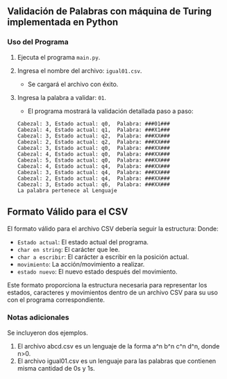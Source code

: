 ## Validación de Palabras con máquina de Turing implementada en Python

### Uso del Programa
1. Ejecuta el programa `main.py`.
2. Ingresa el nombre del archivo: `igual01.csv`.
   - Se cargará el archivo con éxito.
   
3. Ingresa la palabra a validar: `01`.
   - El programa mostrará la validación detallada paso a paso:
   
   ```plaintext
   Cabezal: 3, Estado actual: q0,  Palabra: ###01###
   Cabezal: 4, Estado actual: q1,  Palabra: ###X1###
   Cabezal: 3, Estado actual: q2,  Palabra: ###XX###
   Cabezal: 2, Estado actual: q2,  Palabra: ###XX###
   Cabezal: 3, Estado actual: q0,  Palabra: ###XX###
   Cabezal: 4, Estado actual: q0,  Palabra: ###XX###
   Cabezal: 5, Estado actual: q0,  Palabra: ###XX###
   Cabezal: 4, Estado actual: q4,  Palabra: ###XX###
   Cabezal: 3, Estado actual: q4,  Palabra: ###XX###
   Cabezal: 2, Estado actual: q4,  Palabra: ###XX###
   Cabezal: 3, Estado actual: q6,  Palabra: ###XX###
   La palabra pertenece al Lenguaje

## Formato Válido para el CSV

El formato válido para el archivo CSV debería seguir la estructura:
Donde:
- `Estado actual`: El estado actual del programa.
- `char en string`: El carácter que lee.
- `char a escribir`: El carácter a escribir en la posición actual.
- `movimiento`: La acción/movimiento a realizar.
- `estado nuevo`: El nuevo estado después del movimiento.

Este formato proporciona la estructura necesaria para representar los estados, caracteres y movimientos dentro de un archivo CSV para su uso con el programa correspondiente.

### Notas adicionales
   Se incluyeron dos ejemplos.
   1. El archivo abcd.csv es un lenguaje de la forma a^n b^n c^n d^n, donde n>0.
   2. El archivo igual01.csv es un lenguaje para las palabras que contienen misma cantidad de 0s y 1s.


